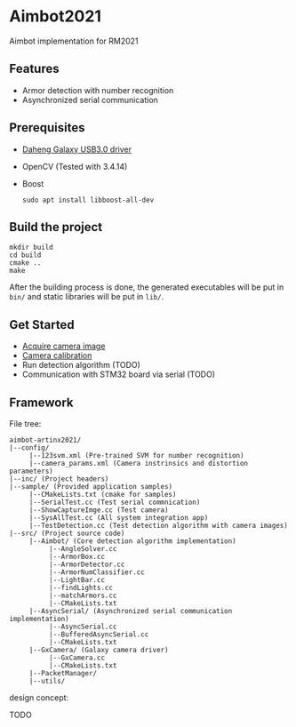 # Aimbot2021

Aimbot implementation for RM2021

## Features

* Armor detection with number recognition
* Asynchronized serial communication

## Prerequisites

* [Daheng Galaxy USB3.0 driver](./docs/cam_driver_install.md)

* OpenCV (Tested with 3.4.14)

* Boost

  ```shell
  sudo apt install libboost-all-dev
  ```

## Build the project

```shell
mkdir build
cd build
cmake ..
make
```

After the building process is done, the generated executables will be put in `bin/` and static libraries will be put in `lib/`.

## Get Started

* [Acquire camera image](./docs/acquire_cam_image.md)
* [Camera calibration](./docs/camera_calibration.md)
* Run detection algorithm (TODO)
* Communication with STM32 board via serial (TODO)

## Framework

File tree:

```text
aimbot-artinx2021/
|--config/
     |--123svm.xml (Pre-trained SVM for number recognition)
     |--camera_params.xml (Camera instrinsics and distortion parameters)
|--inc/ (Project headers)
|--sample/ (Provided application samples)
     |--CMakeLists.txt (cmake for samples)
     |--SerialTest.cc (Test serial commnication)
     |--ShowCaptureImge.cc (Test camera)
     |--SysAllTest.cc (All system integration app)
     |--TestDetection.cc (Test detection algorithm with camera images)
|--src/ (Project source code)
     |--Aimbot/ (Core detection algorithm implementation)
          |--AngleSolver.cc
          |--ArmorBox.cc
          |--ArmorDetector.cc
          |--ArmorNumClassifier.cc
          |--LightBar.cc
          |--findLights.cc
          |--matchArmors.cc
          |--CMakeLists.txt
     |--AsyncSerial/ (Asynchronized serial communication implementation)
          |--AsyncSerial.cc
          |--BufferedAsyncSerial.cc
          |--CMakeLists.txt
     |--GxCamera/ (Galaxy camera driver)
          |--GxCamera.cc
          |--CMakeLists.txt
     |--PacketManager/
     |--utils/
```

design concept:

TODO
